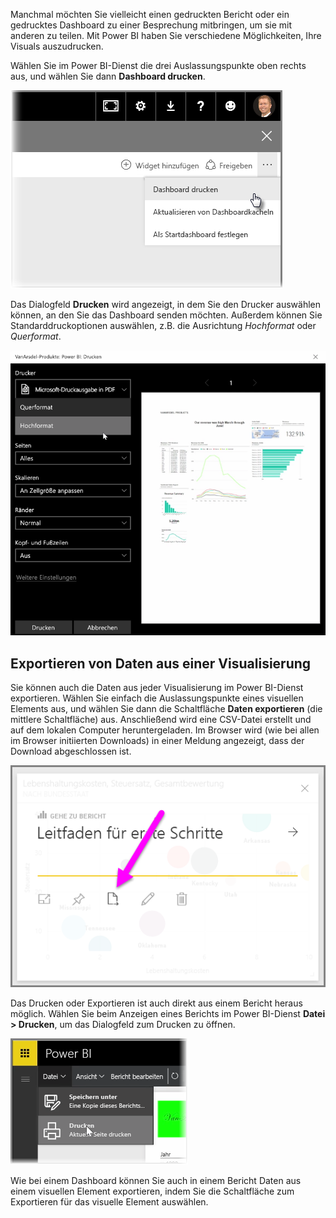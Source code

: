 Manchmal möchten Sie vielleicht einen gedruckten Bericht oder ein gedrucktes Dashboard zu einer Besprechung mitbringen, um sie mit anderen zu teilen. Mit Power BI haben Sie verschiedene Möglichkeiten, Ihre Visuals auszudrucken.

Wählen Sie im Power BI-Dienst die drei Auslassungspunkte oben rechts aus, und wählen Sie dann **Dashboard drucken**.

![](media/4-4g-print-and-export-dashboards-reports/4-4g_1.png)

Das Dialogfeld **Drucken** wird angezeigt, in dem Sie den Drucker auswählen können, an den Sie das Dashboard senden möchten. Außerdem können Sie Standarddruckoptionen auswählen, z.B. die Ausrichtung *Hochformat* oder *Querformat*.

![](media/4-4g-print-and-export-dashboards-reports/4-4g_2.png)

## <a name="export-data-from-a-visual"></a>Exportieren von Daten aus einer Visualisierung
Sie können auch die Daten aus jeder Visualisierung im Power BI-Dienst exportieren. Wählen Sie einfach die Auslassungspunkte eines visuellen Elements aus, und wählen Sie dann die Schaltfläche **Daten exportieren** (die mittlere Schaltfläche) aus. Anschließend wird eine CSV-Datei erstellt und auf dem lokalen Computer heruntergeladen. Im Browser wird (wie bei allen im Browser initiierten Downloads) in einer Meldung angezeigt, dass der Download abgeschlossen ist.

![](media/4-4g-print-and-export-dashboards-reports/4-4g_3.png)

Das Drucken oder Exportieren ist auch direkt aus einem Bericht heraus möglich. Wählen Sie beim Anzeigen eines Berichts im Power BI-Dienst **Datei > Drucken**, um das Dialogfeld zum Drucken zu öffnen.

![](media/4-4g-print-and-export-dashboards-reports/4-4g_4.png)

Wie bei einem Dashboard können Sie auch in einem Bericht Daten aus einem visuellen Element exportieren, indem Sie die Schaltfläche zum Exportieren für das visuelle Element auswählen.

